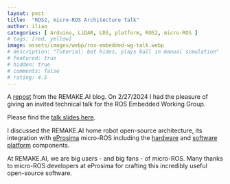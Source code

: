 ```yaml
---
layout: post
title:  "ROS2, micro-ROS Architecture Talk"
author: iliao
categories: [ Arduino, LiDAR, LDS, platform, ROS2, micro-ROS ]
# tags: [red, yellow]
image: assets/images/webp/ros-embedded-wg-talk.webp
# description: "Tutorial: bot hides, plays ball in manual simulation"
# featured: true
# hidden: true
# comments: false
# rating: 4.5
---
```

A [repost](https://remake.ai/blog/ros-embedded-wg-talk/) from the REMAKE.AI blog. On 2/27/2024 I had the pleasure of giving an invited technical talk for the ROS Embedded Working Group.

Please find the [talk slides here]({{site.baseurl}}/assets/docs/ROS_Embedded_WG_talk_02_27_24.pdf).

I discussed the REMAKE.AI home robot open-source architecture, its integration with [eProsima](https://www.eprosima.com/) micro-ROS including the [hardware](https://makerspet.com) and [software platform](https://kaia.ai) components.

At REMAKE.AI, we are big users - and big fans - of micro-ROS. Many thanks to micro-ROS developers at eProsima for crafting this incredibly useful open-source software.